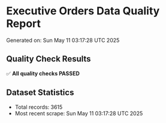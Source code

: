 # Executive Orders Data Quality Report
Generated on: Sun May 11 03:17:28 UTC 2025

## Quality Check Results
✅ **All quality checks PASSED**

## Dataset Statistics
- Total records: 3615
- Most recent scrape: Sun May 11 03:17:28 UTC 2025
